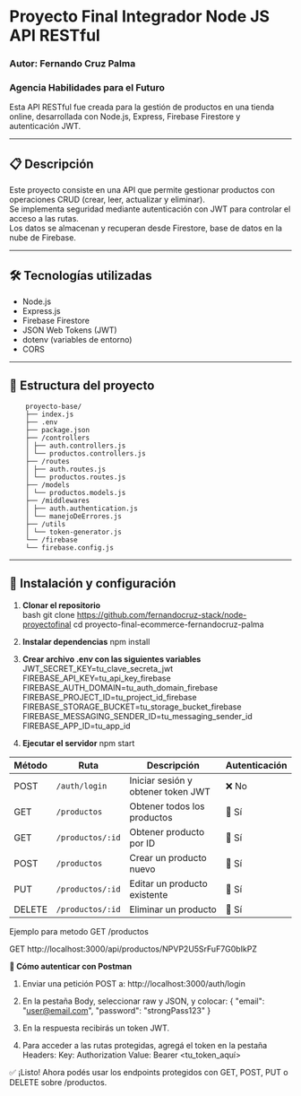 # Proyecto Final Integrador Node JS API RESTful  
### Autor: Fernando Cruz Palma  
### Agencia Habilidades para el Futuro

Esta API RESTful fue creada para la gestión de productos en una tienda online, desarrollada con Node.js, Express, Firebase Firestore y autenticación JWT.

---

## 📋 Descripción

Este proyecto consiste en una API que permite gestionar productos con operaciones CRUD (crear, leer, actualizar y eliminar).  
Se implementa seguridad mediante autenticación con JWT para controlar el acceso a las rutas.  
Los datos se almacenan y recuperan desde Firestore, base de datos en la nube de Firebase.  

---

## 🛠 Tecnologías utilizadas

- Node.js  
- Express.js  
- Firebase Firestore  
- JSON Web Tokens (JWT)  
- dotenv (variables de entorno)  
- CORS  

---

## 📁 Estructura del proyecto
```
    proyecto-base/
    ├── index.js
    ├── .env
    ├── package.json
    ├── /controllers
    │ ├── auth.controllers.js
    │ └── productos.controllers.js
    ├── /routes
    │ ├── auth.routes.js
    │ └── productos.routes.js
    ├── /models
    │ └── productos.models.js
    ├── /middlewares
    │ ├── auth.authentication.js
    │ └── manejoDeErrores.js
    ├── /utils
    │ └── token-generator.js
    └── /firebase
    └── firebase.config.js
```

---

## 🚀 Instalación y configuración

1. **Clonar el repositorio**  
   bash
   git clone https://github.com/fernandocruz-stack/node-proyectofinal
   cd proyecto-final-ecommerce-fernandocruz-palma

2. **Instalar dependencias**
    npm install

3. **Crear archivo .env con las siguientes variables**
    JWT_SECRET_KEY=tu_clave_secreta_jwt
    FIREBASE_API_KEY=tu_api_key_firebase
    FIREBASE_AUTH_DOMAIN=tu_auth_domain_firebase
    FIREBASE_PROJECT_ID=tu_project_id_firebase
    FIREBASE_STORAGE_BUCKET=tu_storage_bucket_firebase
    FIREBASE_MESSAGING_SENDER_ID=tu_messaging_sender_id
    FIREBASE_APP_ID=tu_app_id

4. **Ejecutar el servidor** 
    npm start

| Método | Ruta             | Descripción                        | Autenticación |
| ------ | ---------------- | ---------------------------------- | ------------- |
| POST   | `/auth/login`    | Iniciar sesión y obtener token JWT | ❌ No         |
| GET    | `/productos`     | Obtener todos los productos        | 🔐 Sí         |
| GET    | `/productos/:id` | Obtener producto por ID            | 🔐 Sí         |
| POST   | `/productos`     | Crear un producto nuevo            | 🔐 Sí         |
| PUT    | `/productos/:id` | Editar un producto existente      | 🔐 Sí         |
| DELETE | `/productos/:id` | Eliminar un producto               | 🔐 Sí         |

Ejemplo para metodo GET /productos

GET http://localhost:3000/api/productos/NPVP2U5SrFuF7G0bIkPZ


**🧪 Cómo autenticar con Postman**

1.  Enviar una petición POST a:
http://localhost:3000/auth/login

2.  En la pestaña Body, seleccionar raw y JSON, y colocar:
{
  "email": "user@email.com",
  "password": "strongPass123"
}

3. En la respuesta recibirás un token JWT.

4. Para acceder a las rutas protegidas, agregá el token en la pestaña Headers:
    Key: Authorization
    Value: Bearer <tu_token_aquí>

✅ ¡Listo! Ahora podés usar los endpoints protegidos con GET, POST, PUT o DELETE sobre /productos.